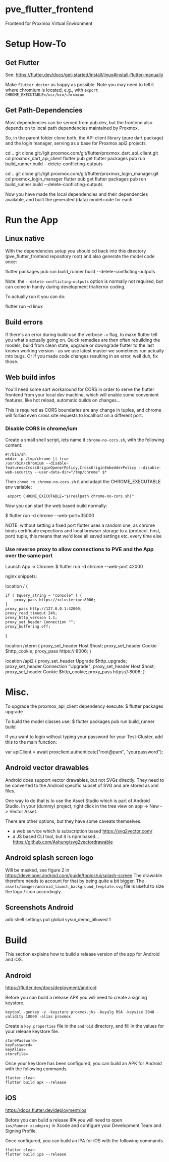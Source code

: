 # pve_flutter_frontend

Frontend for Proxmox Virtual Environment

# Setup How-To

## Get Flutter

See:
https://flutter.dev/docs/get-started/install/linux#install-flutter-manually

Make `flutter doctor` as happy as possible. Note you may need to tell it where
chromium is located, e.g., with `export CHROME_EXECUTABLE=/usr/bin/chromium`

## Get Path-Dependencies

Most dependencies can be served from pub.dev, but the frontend also depends on
to local path dependencies maintained by Proxmox.

So, in the parent folder clone both, the API client library (pure dart package)
and the login manager, serving as a base for Proxmox api2 projects.

 cd ..
 git clone git://git.proxmox.com/git/flutter/proxmox_dart_api_client.git
 cd proxmox_dart_api_client
 flutter pub get
 flutter packages pub run build_runner build --delete-conflicting-outputs


 cd ..
 git clone git://git.proxmox.com/git/flutter/proxmox_login_manager.git
 cd proxmox_login_manager
 flutter pub get
 flutter packages pub run build_runner build --delete-conflicting-outputs

Now you have made the local dependencies and their dependencies available, and
built the generated (data) model code for each.

# Run the App

## Linux native

With the dependencies setup you should cd back into this directory
(pve_flutter_frontend repository root) and also generate the model code once:

 flutter packages pub run build_runner build --delete-conflicting-outputs

Note: the `--delete-conflicting-outputs` option is normally not required, but
can come in handy during development trial/error coding.

To actually run it you can do:

 flutter run -d linux

## Build errors

If there's an error during build use the verbose `-v` flag, to make flutter
tell you what's actually going on. Quick remedies are then often rebuilding the
models, build from clean state, upgrade or downgrade flutter to the last known
working version - as we use latest master we sometimes run actually into bugs.
Or if you made code changes resulting in an error, well duh, fix those.

## Web build infos

You'll need some sort workaround for CORS in order to serve the flutter
frontend from your local dev machine, which will enable some convenient
features, like hot reload, automatic builds on changes...

This is required as CORS boundaries are any change in <scheme><addr><port>
tuples, and chrome will forbid even cross site requests to localhost on a
different port.

### Disable CORS in chrome/ium


Create a small shell script, lets name it `chrome-no-cors.sh`, with the
following content:

    #!/bin/sh
    mkdir -p /tmp/chrome || true
    /usr/bin/chromium --disable-features=CrossOriginOpenerPolicy,CrossOriginEmbedderPolicy --disable-web-security --user-data-dir="/tmp/chrome" $*

Then `chmod +x chrome-no-cors.sh` it and adapt the CHROME_EXECUTABLE env
variable:

     export CHROME_EXECUTABLE="$(realpath chrome-no-cors.sh)"

Now you can start the web based build normally:

$ flutter run -d chrome --web-port=35000


NOTE: without setting a fixed port flutter uses a random one, as chrome binds
 certificate expections and local browser storage to a (protocol, host, port)
 tuple, this means that we'd lose all saved settings etc. every time else

### Use reverse proxy to allow connections to PVE and the App over the same port

Launch App in Chrome:
$ flutter run -d chrome --web-port 42000

nginx snippets:

location / {

	if ( $query_string ~ "console" ) {
		proxy_pass https://<clusterip>:8006;
	}
	proxy_pass http://127.0.0.1:42000;
	proxy_read_timeout 24h;
	proxy_http_version 1.1;
	proxy_set_header Connection "";
	proxy_buffering off;

}

location /xterm {
	proxy_set_header Host $host;
	proxy_set_header Cookie $http_cookie;
	proxy_pass https://<clusterip>:8006;
}

location /api2 {
	proxy_set_header Upgrade $http_upgrade;
	proxy_set_header Connection "Upgrade";
	proxy_set_header Host $host;
	proxy_set_header Cookie $http_cookie;
	proxy_pass https://<clusterip>:8006;
}

# Misc.

To upgrade the proxmox_api_client dependency execute:
$ flutter packages upgrade

To build the model classes use:
$ flutter packages pub run build_runner build

If you want to login without typing your password for your
Test-Cluster, add this to the main function:

var apiClient = await proxclient.authenticate("root@pam", "yourpassword");

## Android vector drawables

Android does support vector drawables, but not SVGs directly. They need to be
converted to the Android specific subset of SVG and are stored as xml files.

One way to do that is to use the Asset Studio which is part of Android Studio.
In your (dummy) project, right click in the tree view on
app -> New -> Vector Asset.

There are other options, but they have some caveats themselves.

 * a web service which is subscription based https://svg2vector.com/
 * a JS based CLI tool, but it is npm based... https://github.com/Ashung/svg2vectordrawable

## Android splash screen logo

Will be masked, see figure 2 in https://developer.android.com/guide/topics/ui/splash-screen
The drawable therefore needs to account for that by being quite a bit bigger.
The `assets/images/android_launch_background_template.svg` file is useful to
size the logo / icon accordingly.

## Screenshots Android
adb shell settings put global sysui_demo_allowed 1

# Build

This section explains how to build a release version of the app for Android and iOS.

## Android

https://flutter.dev/docs/deployment/android

Before you can build a release APK you will need to create a signing keystore.

```
keytool -genkey -v -keystore proxmox.jks -keyalg RSA -keysize 2048 -validity 10000 -alias proxmox
```

Create a `key.properties` file in the `android` directory, and fill in the values for your release keystore file.

```
storePassword=
keyPassword=
keyAlias=
storeFile=
```

Once your keystore has been configured, you can build an APK for Android with the following commands.

```
flutter clean
flutter build apk --release
```

## iOS

https://docs.flutter.dev/deployment/ios

Before you can build a release IPA you will need to open `ios/Runner.xcodeproj` in Xcode and configure your Development Team and Signing Profile.

Once configured, you can build an IPA for iOS with the following commands.

```
flutter clean
flutter build ipa --release
```
